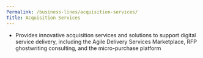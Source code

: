 ```yaml
---
Permalink: /business-lines/acquisition-services/
Title: Acquisition Services 
---
```


- Provides innovative acquisition services and solutions to support digital service delivery, including the Agile Delivery Services Marketplace, RFP ghostwriting consulting, and the micro-purchase platform
